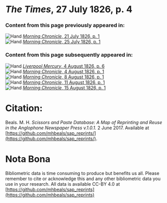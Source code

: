 # *The Times*, 27 July 1826, p. 4  
  
### Content from this page previously appeared in:  
![Hand](http://scissorsandpaste.net/wp-content/uploads/2017/06/smallhandpointer.png) [*Morning Chronicle*, 21 July 1826, p. 1](https://mhbeals.github.io/sap_html/Morning-Chronicle/Morning-Chronicle-21-July-1826-p-1)  
![Hand](http://scissorsandpaste.net/wp-content/uploads/2017/06/smallhandpointer.png) [*Morning Chronicle*, 25 July 1826, p. 1](https://mhbeals.github.io/sap_html/Morning-Chronicle/Morning-Chronicle-25-July-1826-p-1)  
  
### Content from this page subsequently appeared in:  
![Hand](http://scissorsandpaste.net/wp-content/uploads/2017/06/smallhandpointer.png) [*Liverpool Mercury*, 4 August 1826, p. 6](https://mhbeals.github.io/sap_html/Liverpool-Mercury/Liverpool-Mercury-4-August-1826-p-6)  
![Hand](http://scissorsandpaste.net/wp-content/uploads/2017/06/smallhandpointer.png) [*Morning Chronicle*, 4 August 1826, p. 1](https://mhbeals.github.io/sap_html/Morning-Chronicle/Morning-Chronicle-4-August-1826-p-1)  
![Hand](http://scissorsandpaste.net/wp-content/uploads/2017/06/smallhandpointer.png) [*Morning Chronicle*, 8 August 1826, p. 1](https://mhbeals.github.io/sap_html/Morning-Chronicle/Morning-Chronicle-8-August-1826-p-1)  
![Hand](http://scissorsandpaste.net/wp-content/uploads/2017/06/smallhandpointer.png) [*Morning Chronicle*, 11 August 1826, p. 1](https://mhbeals.github.io/sap_html/Morning-Chronicle/Morning-Chronicle-11-August-1826-p-1)  
![Hand](http://scissorsandpaste.net/wp-content/uploads/2017/06/smallhandpointer.png) [*Morning Chronicle*, 15 August 1826, p. 1](https://mhbeals.github.io/sap_html/Morning-Chronicle/Morning-Chronicle-15-August-1826-p-1)  


# Citation: 

Beals. M. H. *Scissors and Paste Database: A Map of Reprinting and Reuse in the Anglophone Newspaper Press v.1.0.1.* 2 June 2017. Available at [https://github.com/mhbeals/sap_reprints/](https://github.com/mhbeals/sap_reprints/). 

# Nota Bona

Bibliometric data is time consuming to produce but benefits us all. Please remember to cite or acknowledge this and any other bibliometric data you use in your research. All data is available CC-BY 4.0 at [https://github.com/mhbeals/sap_reprints](https://github.com/mhbeals/sap_reprints)